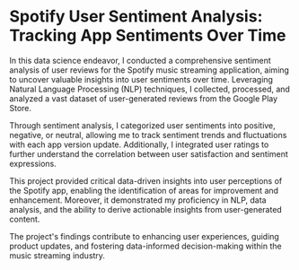 # Spotify User Sentiment Analysis: Tracking App Sentiments Over Time

In this data science endeavor, I conducted a comprehensive sentiment analysis of user reviews for the Spotify music streaming application, aiming to uncover valuable insights into user sentiments over time. Leveraging Natural Language Processing (NLP) techniques, I collected, processed, and analyzed a vast dataset of user-generated reviews from the Google Play Store.

Through sentiment analysis, I categorized user sentiments into positive, negative, or neutral, allowing me to track sentiment trends and fluctuations with each app version update. Additionally, I integrated user ratings to further understand the correlation between user satisfaction and sentiment expressions.

This project provided critical data-driven insights into user perceptions of the Spotify app, enabling the identification of areas for improvement and enhancement. Moreover, it demonstrated my proficiency in NLP, data analysis, and the ability to derive actionable insights from user-generated content.

The project's findings contribute to enhancing user experiences, guiding product updates, and fostering data-informed decision-making within the music streaming industry.




